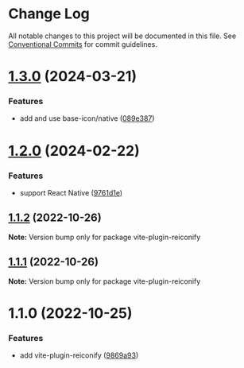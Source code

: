 # Change Log

All notable changes to this project will be documented in this file.
See [Conventional Commits](https://conventionalcommits.org) for commit guidelines.

# [1.3.0](https://github.com/ambar/reiconify/compare/vite-plugin-reiconify@1.2.0...vite-plugin-reiconify@1.3.0) (2024-03-21)


### Features

* add and use base-icon/native ([089e387](https://github.com/ambar/reiconify/commit/089e38762874ed824c6593d092747fa2b0edf878))





# [1.2.0](https://github.com/ambar/reiconify/compare/vite-plugin-reiconify@1.1.2...vite-plugin-reiconify@1.2.0) (2024-02-22)


### Features

* support React Native ([9761d1e](https://github.com/ambar/reiconify/commit/9761d1e0adfafe209679f34c52a66a387ee6e90c))





## [1.1.2](https://github.com/ambar/reiconify/compare/vite-plugin-reiconify@1.1.1...vite-plugin-reiconify@1.1.2) (2022-10-26)

**Note:** Version bump only for package vite-plugin-reiconify

## [1.1.1](https://github.com/ambar/reiconify/compare/vite-plugin-reiconify@1.1.0...vite-plugin-reiconify@1.1.1) (2022-10-26)

**Note:** Version bump only for package vite-plugin-reiconify

# 1.1.0 (2022-10-25)

### Features

- add vite-plugin-reiconify ([9869a93](https://github.com/ambar/reiconify/commit/9869a93e346b22797a33269aa734fd7cc632ccf9))
